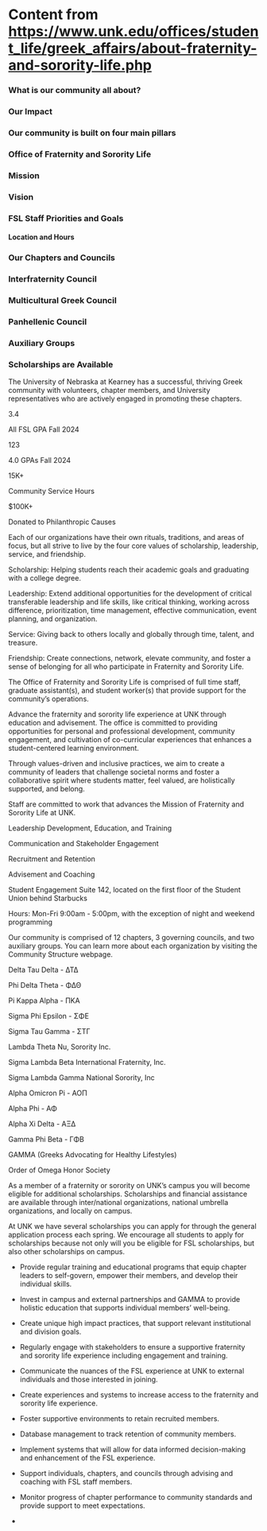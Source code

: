 # Content from https://www.unk.edu/offices/student_life/greek_affairs/about-fraternity-and-sorority-life.php

### What is our community all about?

### Our Impact

### Our community is built on four main pillars

### Office of Fraternity and Sorority Life

### Mission

### Vision

### FSL Staff Priorities and Goals

#### Location and Hours

### Our Chapters and Councils

### Interfraternity Council

### Multicultural Greek Council

### Panhellenic Council

### Auxiliary Groups

### Scholarships are Available

The University of Nebraska at Kearney has a successful, thriving Greek community with volunteers, chapter members, and University representatives who are actively engaged in promoting these chapters.

3.4

All FSL GPA Fall 2024

123

4.0 GPAs Fall 2024

15K+

Community Service Hours

$100K+

Donated to Philanthropic Causes

Each of our organizations have their own rituals, traditions, and areas of focus, but all strive to live by the four core values of scholarship, leadership, service, and friendship.

Scholarship: Helping students reach their academic goals and graduating with a college degree.

Leadership: Extend additional opportunities for the development of critical transferable leadership and life skills, like critical thinking, working across difference, prioritization, time management, effective communication, event planning, and organization.

Service: Giving back to others locally and globally through time, talent, and treasure.

Friendship: Create connections, network, elevate community, and foster a sense of belonging for all who participate in Fraternity and Sorority Life.

The Office of Fraternity and Sorority Life is comprised of full time staff, graduate assistant(s), and student worker(s) that provide support for the community’s operations.

Advance the fraternity and sorority life experience at UNK through education and advisement. The office is committed to providing opportunities for personal and professional development, community engagement, and cultivation of co-curricular experiences that enhances a student-centered learning environment.

Through values-driven and inclusive practices, we aim to create a community of leaders that challenge societal norms and foster a collaborative spirit where students matter, feel valued, are holistically supported, and belong.

Staff are committed to work that advances the Mission of Fraternity and Sorority Life at UNK.

Leadership Development, Education, and Training

Communication and Stakeholder Engagement

Recruitment and Retention

Advisement and Coaching

Student Engagement Suite 142, located on the first floor of the Student Union behind Starbucks

Hours: Mon-Fri 9:00am - 5:00pm, with the exception of night and weekend programming

Our community is comprised of 12 chapters, 3 governing councils, and two auxiliary groups. You can learn more about each organization by visiting the Community Structure webpage.

Delta Tau Delta - ΔΤΔ

Phi Delta Theta - ΦΔΘ

Pi Kappa Alpha - ΠΚΑ

Sigma Phi Epsilon - ΣΦΕ

Sigma Tau Gamma - ΣΤΓ

Lambda Theta Nu, Sorority Inc.

Sigma Lambda Beta International Fraternity, Inc.

Sigma Lambda Gamma National Sorority, Inc

Alpha Omicron Pi - ΑΟΠ

Alpha Phi - ΑΦ

Alpha Xi Delta - ΑΞΔ

Gamma Phi Beta - ΓΦΒ

GAMMA (Greeks Advocating for Healthy Lifestyles)

Order of Omega Honor Society

As a member of a fraternity or sorority on UNK’s campus you will become eligible for additional scholarships. Scholarships and financial assistance are available through inter/national organizations, national umbrella organizations, and locally on campus.

At UNK we have several scholarships you can apply for through the general application process each spring. We encourage all students to apply for scholarships because not only will you be eligible for FSL scholarships, but also other scholarships on campus.

- Provide regular training and educational programs that equip chapter leaders to self-govern, empower their members, and develop their individual skills.
- Invest in campus and external partnerships and GAMMA to provide holistic education that supports individual members’ well-being.
- Create unique high impact practices, that support relevant institutional and division goals.

- Regularly engage with stakeholders to ensure a supportive fraternity and sorority life experience including engagement and training.
- Communicate the nuances of the FSL experience at UNK to external individuals and those interested in joining.

- Create experiences and systems to increase access to the fraternity and sorority life experience.
- Foster supportive environments to retain recruited members.
- Database management to track retention of community members.
- Implement systems that will allow for data informed decision-making and enhancement of the FSL experience.

- Support individuals, chapters, and councils through advising and coaching with FSL staff members.
- Monitor progress of chapter performance to community standards and provide support to meet expectations.

- 


